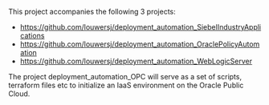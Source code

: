This project accompanies the following 3 projects:

* https://github.com/louwersj/deployment_automation_SiebelIndustryApplications
* https://github.com/louwersj/deployment_automation_OraclePolicyAutomation
* https://github.com/louwersj/deployment_automation_WebLogicServer

The project deployment_automation_OPC will serve as a set of scripts, terraform files
etc to initialize an IaaS environment on the Oracle Public Cloud.
